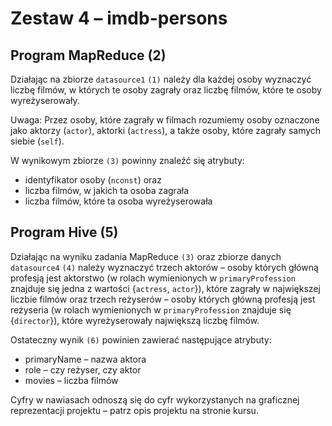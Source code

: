 # Zestaw 4 – imdb-persons

## Program MapReduce (2)

Działając na zbiorze `datasource1` `(1)` należy dla każdej osoby wyznaczyć liczbę filmów, w których te osoby zagrały oraz liczbę filmów, które te osoby wyreżyserowały.

Uwaga: Przez osoby, które zagrały w filmach rozumiemy osoby oznaczone jako aktorzy (`actor`), aktorki (`actress`), a także osoby, które zagrały samych siebie (`self`).

W wynikowym zbiorze `(3)` powinny znaleźć się atrybuty:
* identyfikator osoby (`nconst`) oraz
* liczba filmów, w jakich ta osoba zagrała
* liczba filmów, które ta osoba wyreżyserowała

## Program Hive (5)
Działając na wyniku zadania MapReduce `(3)` oraz zbiorze danych `datasource4` `(4)` należy wyznaczyć trzech aktorów – osoby których główną profesją jest aktorstwo (w rolach wymienionych w `primaryProfession` znajduje się jedna z wartości {`actress`, `actor`}), które zagrały w największej liczbie filmów oraz trzech reżyserów – osoby których
główną profesją jest reżyseria (w rolach wymienionych w `primaryProfession` znajduje się {`director`}), które wyreżyserowały największą liczbę filmów.

Ostateczny wynik `(6)` powinien zawierać następujące atrybuty:

* primaryName – nazwa aktora
* role – czy reżyser, czy aktor
* movies – liczba filmów 

Cyfry w nawiasach odnoszą się do cyfr wykorzystanych na graficznej reprezentacji projektu – patrz opis projektu na stronie kursu. 